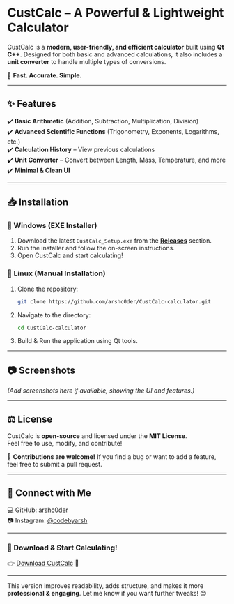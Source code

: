 # CustCalc – A Powerful & Lightweight Calculator

CustCalc is a **modern, user-friendly, and efficient calculator** built using **Qt C++**. Designed for both basic and advanced calculations, it also includes a **unit converter** to handle multiple types of conversions.  

🚀 **Fast. Accurate. Simple.**  

---

## **✨ Features**
✔️ **Basic Arithmetic** (Addition, Subtraction, Multiplication, Division)  
✔️ **Advanced Scientific Functions** (Trigonometry, Exponents, Logarithms, etc.)  
✔️ **Calculation History** – View previous calculations  
✔️ **Unit Converter** – Convert between Length, Mass, Temperature, and more  
✔️ **Minimal & Clean UI**  

---

## **📥 Installation**
### **🔹 Windows (EXE Installer)**
1. Download the latest `CustCalc_Setup.exe` from the **[Releases](https://github.com/arshc0der/CustCalc-calculator/releases)** section.  
2. Run the installer and follow the on-screen instructions.  
3. Open CustCalc and start calculating!  

### **🔹 Linux (Manual Installation)**
1. Clone the repository:  
   ```sh
   git clone https://github.com/arshc0der/CustCalc-calculator.git

2. Navigate to the directory:  
   ```sh
   cd CustCalc-calculator

3. Build & Run the application using Qt tools.

---

## **📷 Screenshots**
*(Add screenshots here if available, showing the UI and features.)*

---

## **⚖️ License**
CustCalc is **open-source** and licensed under the **MIT License**.  
Feel free to use, modify, and contribute!  

📌 **Contributions are welcome!** If you find a bug or want to add a feature, feel free to submit a pull request.  

---

## **🤝 Connect with Me**
💻 GitHub: [arshc0der](https://github.com/arshc0der)  
📷 Instagram: [@codebyarsh](https://www.instagram.com/codebyarsh/)  

---

### **🔗 Download & Start Calculating!**  
👉 [Download CustCalc](https://github.com/arshc0der/CustCalc-calculator/releases) 🚀  

---

This version improves readability, adds structure, and makes it more **professional & engaging**. Let me know if you want further tweaks! 😊
